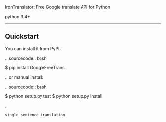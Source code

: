 

IronTranslator: Free Google translate API for Python

python 3.4+

----------
Quickstart
----------
You can install it from PyPI:

.. sourcecode:: bash

   $ pip install GoogleFreeTrans

..
or manual install:

.. sourcecode:: bash

   $ python setup.py test
   $ python setup.py install

..

~~~~~~~~~~~~~~~~~~~~~~~~~~~
single sentence translation
~~~~~~~~~~~~~~~~~~~~~~~~~~~
